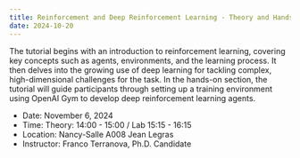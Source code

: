 ```yaml
---
title: Reinforcement and Deep Reinforcement Learning - Theory and Hands-On Lab for Setting Up a Training Environment
date: 2024-10-20
---
```

The tutorial begins with an introduction to reinforcement learning, covering key concepts such as agents, environments, and the learning process. It then delves into the growing use of deep learning for tackling complex, high-dimensional challenges for the task. In the hands-on section, the tutorial will guide participants through setting up a training environment using OpenAI Gym to develop deep reinforcement learning agents.

- Date: November 6, 2024 
- Time: Theory: 14:00 - 15:00 / Lab 15:15 - 16:15 
- Location: Nancy-Salle A008 Jean Legras 
- Instructor: Franco Terranova, Ph.D. Candidate
